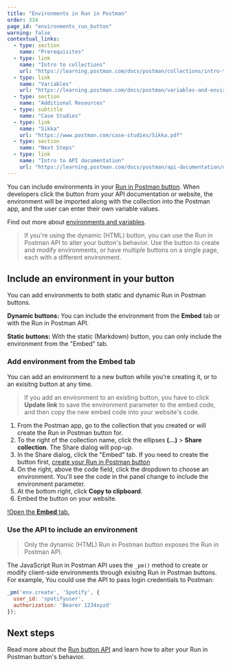 ```yaml
---
title: "Environments in Run in Postman"
order: 334
page_id: "environments_run_button"
warning: false
contextual_links:
  - type: section
    name: "Prerequisites"
  - type: link
    name: "Intro to collections"
    url: "https://learning.postman.com/docs/postman/collections/intro-to-collections"
  - type: link
    name: "Variables"
    url: "https://learning.postman.com/docs/postman/variables-and-environments/variables"
  - type: section
    name: "Additional Resources"
  - type: subtitle
    name: "Case Studies"
  - type: link
    name: "Sikka"
    url: "https://www.postman.com/case-studies/Sikka.pdf"
  - type: section
    name: "Next Steps"
  - type: link
    name: "Intro to API documentation"
    url: "https://learning.postman.com/docs/postman/api-documentation/documenting-your-api/"
---
```


You can include environments in your [Run in Postman button](/docs/postman-for-publishers/run-in-postman/creating-run-button/). When developers click the button from your API documentation or website, the environment will be imported along with the collection into the Postman app, and the user can enter their own variable values.  

Find out more about [environments and variables](docs/postman/variables-and-environments/variables/).

> If you're using the dynamic (HTML) button, you can use the Run in Postman API to alter your button's behavior. Use the button to create and modify environments, or have multiple buttons on a single page, each with a different environment.

## Include an environment in your button

You can add environments to both static and dynamic Run in Postman buttons.

**Dynamic buttons:** You can include the environment from the **Embed** tab or with the Run in Postman API.

**Static buttons:** With the static (Markdown) button, you can only include the environment from the "Embed" tab.

### Add environment from the **Embed** tab

You can add an environment to a new button while you're creating it, or to an exisitng button at any time.

> If you add an environment to an existing button, you have to click **Update link** to save the environment parameter to the embed code, and then copy the new embed code into your website's code.

1. From the Postman app, go to the collection that you created or will create the Run in Postman button for.
2. To the right of the collection name, click the ellipses **(...)** > **Share collection**. The Share dialog will pop-up.
3. In the Share dialog, click the "Embed" tab. If you need to create the button first, [create your Run in Postman button](https://learning.postman.com/docs/postman-for-publishers/run-in-postman/creating-run-button/)
4. On the right, above the code field, click the dropdown to choose an environment. You'll see the code in the panel change to include the environment parameter.
5. At the bottom right, click **Copy to clipboard**.
6. Embed the button on your website.

[!Open the **Embed** tab.](file:///Users/jacque/Documents/Environments_RIP_gif.gif)

### Use the API to include an environment

> Only the dynamic (HTML) Run in Postman button exposes the Run in Postman API.

The JavaScript Run in Postman API uses the `_pm()` method to create or modify client-side environments through exisitng Run in Postman buttons. For example, You could use the API to pass login credentials to Postman:

```javascript
_pm('env.create', 'Spotify', {
  user_id: 'spotifyuser',
  authorization: 'Bearer 1234xyzd'
});
```

## Next steps

Read more about the [Run button API](docs/postman_for_publishers/run_button/run_button_API) and learn how to alter your Run in Postman button's behavior.
